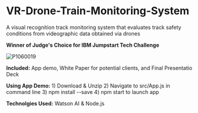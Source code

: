 # VR-Drone-Train-Monitoring-System
A visual recognition track monitoring system that evaluates track safety conditions from videographic data obtained via drones

**Winner of Judge's Choice for IBM Jumpstart Tech Challenge**

![P1060019](https://user-images.githubusercontent.com/58711394/71569877-e1c52780-2a86-11ea-8410-095586b506ad.JPG)

**Included:** App demo, White Paper for potential clients, and Final Presentatio Deck

**Using App Demo:** 1) Download & Unzip 2) Navigate to src/App.js in command line 3) npm install --save 4) npm start to launch app

**Technolgies Used:** Watson AI & Node.js 


